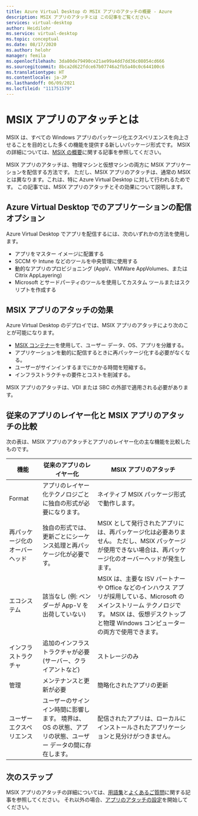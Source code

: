 ```yaml
---
title: Azure Virtual Desktop の MSIX アプリのアタッチの概要 - Azure
description: MSIX アプリのアタッチとは この記事をご覧ください。
services: virtual-desktop
author: Heidilohr
ms.service: virtual-desktop
ms.topic: conceptual
ms.date: 08/17/2020
ms.author: helohr
manager: femila
ms.openlocfilehash: 3da80de79490ce21ae99a4dd7dd36c08054cd666
ms.sourcegitcommit: 8bca2d622fdce67b07746a2fb5a40c0c644100c6
ms.translationtype: HT
ms.contentlocale: ja-JP
ms.lasthandoff: 06/09/2021
ms.locfileid: "111751579"
---
```

# <a name="what-is-msix-app-attach"></a>MSIX アプリのアタッチとは

MSIX は、すべての Windows アプリのパッケージ化エクスペリエンスを向上させることを目的とした多くの機能を提供する新しいパッケージ形式です。 MSIX の詳細については、[MSIX の概要](/windows/msix/overview)に関する記事を参照してください。

MSIX アプリのアタッチは、物理マシンと仮想マシンの両方に MSIX アプリケーションを配信する方法です。 ただし、MSIX アプリのアタッチは、通常の MSIX とは異なります。これは、特に Azure Virtual Desktop に対して行われるためです。 この記事では、MSIX アプリのアタッチとその効果について説明します。

## <a name="application-delivery-options-in-azure-virtual-desktop"></a>Azure Virtual Desktop でのアプリケーションの配信オプション

Azure Virtual Desktop でアプリを配信するには、次のいずれかの方法を使用します。

- アプリをマスター イメージに配置する
- SCCM や Intune などのツールを中央管理に使用する
- 動的なアプリのプロビジョニング (AppV、VMWare AppVolumes、または Citrix AppLayering)
- Microsoft とサードパーティのツールを使用してカスタム ツールまたはスクリプトを作成する

## <a name="what-does-msix-app-attach-do"></a>MSIX アプリのアタッチの効果

Azure Virtual Desktop のデプロイでは、MSIX アプリのアタッチにより次のことが可能になります。

- [MSIX コンテナー](/windows/msix/msix-container)を使用して、ユーザー データ、OS、アプリを分離する。
- アプリケーションを動的に配信するときに再パッケージ化する必要がなくなる。
- ユーザーがサインインするまでにかかる時間を短縮する。
- インフラストラクチャの要件とコストを削減する。

MSIX アプリのアタッチは、VDI または SBC の外部で適用される必要があります。

## <a name="traditional-app-layering-compared-to-msix-app-attach"></a>従来のアプリのレイヤー化と MSIX アプリのアタッチの比較

次の表は、MSIX アプリのアタッチとアプリのレイヤー化の主な機能を比較したものです。

| 機能 | 従来のアプリのレイヤー化  | MSIX アプリのアタッチ  |
|-----|-----------------------------|--------------------|
| Format               | アプリのレイヤー化テクノロジごとに独自の形式が必要になります。 | ネイティブ MSIX パッケージ形式で動作します。        |
| 再パッケージ化のオーバーヘッド | 独自の形式では、更新ごとにシーケンス処理と再パッケージ化が必要です。         | MSIX として発行されたアプリには、再パッケージ化は必要ありません。 ただし、MSIX パッケージが使用できない場合は、再パッケージ化のオーバーヘッドが発生します。 |
| エコシステム            | 該当なし (例: ベンダーが App-V を出荷していない)  | MSIX は、主要な ISV パートナーや Office などのインハウス アプリが採用している、Microsoft のメインストリーム テクノロジです。 MSIX は、仮想デスクトップと物理 Windows コンピューターの両方で使用できます。 |
| インフラストラクチャ       | 追加のインフラストラクチャが必要 (サーバー、クライアントなど) | ストレージのみ   |
| 管理       | メンテナンスと更新が必要   | 簡略化されたアプリの更新 |
| ユーザー エクスペリエンス      | ユーザーのサインイン時間に影響します。 境界は、OS の状態、アプリの状態、ユーザー データの間に存在します。  | 配信されたアプリは、ローカルにインストールされたアプリケーションと見分けがつきません。 |

## <a name="next-steps"></a>次のステップ

MSIX アプリのアタッチの詳細については、[用語集](app-attach-glossary.md)と[よくあるご質問](app-attach-faq.md)に関する記事を参照してください。 それ以外の場合、[アプリのアタッチの設定](app-attach.md)を開始してください。
